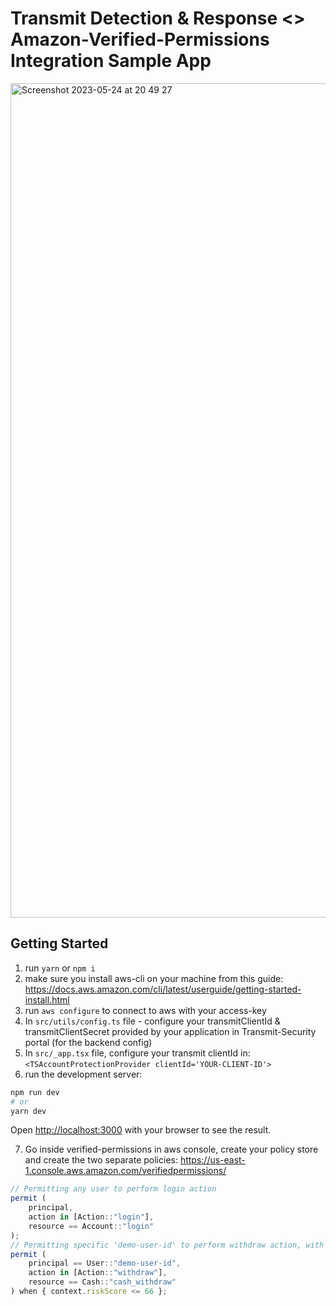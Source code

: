 # Transmit Detection & Response <> Amazon-Verified-Permissions Integration Sample App

<img width="1335" alt="Screenshot 2023-05-24 at 20 49 27" src="https://github.com/TransmitSecurity/drs-avp-sample-app/assets/114135804/81dc8f96-1431-49b3-8629-d37ca6b256a7">

## Getting Started

1) run `yarn` or `npm i`
2) make sure you install aws-cli on your machine from this guide: https://docs.aws.amazon.com/cli/latest/userguide/getting-started-install.html
3) run `aws configure` to connect to aws with your access-key
4) In `src/utils/config.ts` file - configure your transmitClientId & transmitClientSecret provided by your application in Transmit-Security portal (for the backend config)
5) In `src/_app.tsx` file, configure your transmit clientId in: `<TSAccountProtectionProvider clientId='YOUR-CLIENT-ID'>`
6) run the development server:

```bash
npm run dev
# or
yarn dev
```

Open [http://localhost:3000](http://localhost:3000) with your browser to see the result.

7) Go inside verified-permissions in aws console, create your policy store and create the two separate policies:
https://us-east-1.console.aws.amazon.com/verifiedpermissions/

```javascript
// Permitting any user to perform login action
permit (
    principal,
    action in [Action::"login"],
    resource == Account::"login"
);
// Permitting specific 'demo-user-id' to perform withdraw action, with additional condition on drs riskScore detection result
permit (
    principal == User::"demo-user-id",
    action in [Action::"withdraw"],
    resource == Cash::"cash_withdraw"
) when { context.riskScore <= 66 };
```
